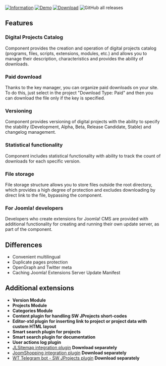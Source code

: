 [![Information](https://img.shields.io/badge/information--0.svg?style=for-the-badge&colorA=555&colorB=555&logoWidth=20)](https://web-tolk.ru/en/dev/components/sw-jprojects)
[![Demo](https://img.shields.io/badge/demo--0.svg?style=for-the-badge&colorA=555&colorB=555&logoWidth=20)](https://web-tolk.ru/en/dev/components/sw-jprojects)
[![Download](https://img.shields.io/github/release/WebTolk/SWJProjects.svg?style=for-the-badge&colorA=555&colorB=1e87f0&label=download)](https://web-tolk.ru/en/get?element=pkg_swjprojects)
![GitHub all releases](https://img.shields.io/github/downloads/WebTolk/SWJProjects/total?style=for-the-badge&colorA=555&colorB=555&logoWidth=20)  

## Features
### Digital Projects Catalog
Component provides the creation and operation of digital projects catalog (programs, files, scripts, extensions, modules, etc.) and allows you to manage their description, characteristics and provides the ability of downloads.

### Paid download
Thanks to the key manager, you can organize paid downloads on your site.  
To do this, just select in the project "Download Type: Paid" and then you can download the file only if the key is specified.

### Versioning
Component provides versioning of digital projects with the ability to specify the stability (Development, Alpha, Beta, Release Candidate, Stable) and changelog management.

### Statistical functionality
Component includes statistical functionality with ability to track the count of downloads for each specific version.

### File storage
File storage structure allows you to store files outside the root directory, which provides a high degree of protection and excludes downloading by direct link to the file, bypassing the component.

### For Joomla! developers
Developers who create extensions for Joomla! CMS are provided with additional functionality for creating and running their own update server, as part of the component.

## Differences
* Convenient multilingual
* Duplicate pages protection
* OpenGraph and Twitter meta
* Caching Joomla! Extensions Server Update Manifest

## Additional extensions
- **Version Module**  
- **Projects Module**  
- **Categories Module**  
- **Content plugin for handling SW JProjects short-codes**  
- **Editor-xtd plugin for inserting link to project or project data with custom HTML layout**  
- **Smart search plugin for projects**  
- **Smart search plugin for documentation**  
- **User actions log plugin**  
- [JLSitemap integration plugin](https://www.septdir.com/solutions/joomla/plugins/jlsitemap-swjprojects) **Download separately**
- [JoomShopping integration plugin](https://web-tolk.ru/en/dev/joomla-plugins/wt-jshopping-sw-jprojects) **Download separately**
- [WT Telegram bot - SW JProjects plugin](https://web-tolk.ru/en/dev/joomla-plugins/wt-telegram-bot-sw-jprojects) **Download separately**

